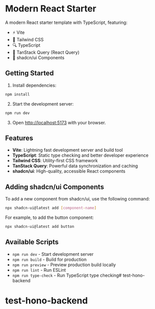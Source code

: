 # Modern React Starter

A modern React starter template with TypeScript, featuring:

- ⚡️ Vite
- 🎨 Tailwind CSS
- 🔍 TypeScript
- 🔄 TanStack Query (React Query)
- 🎯 shadcn/ui Components

## Getting Started

1. Install dependencies:

```bash
npm install
```

2. Start the development server:

```bash
npm run dev
```

3. Open [http://localhost:5173](http://localhost:5173) with your browser.

## Features

- **Vite**: Lightning fast development server and build tool
- **TypeScript**: Static type checking and better developer experience
- **Tailwind CSS**: Utility-first CSS framework
- **TanStack Query**: Powerful data synchronization and caching
- **shadcn/ui**: High-quality, accessible React components

## Adding shadcn/ui Components

To add a new component from shadcn/ui, use the following command:

```bash
npx shadcn-ui@latest add [component-name]
```

For example, to add the button component:

```bash
npx shadcn-ui@latest add button
```

## Available Scripts

- `npm run dev` - Start development server
- `npm run build` - Build for production
- `npm run preview` - Preview production build locally
- `npm run lint` - Run ESLint
- `npm run type-check` - Run TypeScript type checking# test-hono-backend
# test-hono-backend
